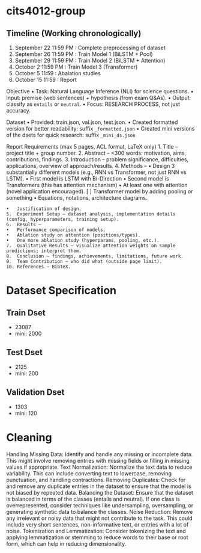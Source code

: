 # cits4012-group

## Timeline (Working chronologically)
1. September 22 11:59 PM : Complete preprocessing of dataset
2. September 26 11:59 PM : Train Model 1 (BiLSTM + Pool)
3. September 29 11:59 PM : Train Model 2 (BiLSTM + Attention)
4. October 2 11:59 PM : Train Model 3 (Transformer)
5. October 5 11:59 : Abalation studies
6. October 15 11:59 : Report


Objective
	•	Task: Natural Language Inference (NLI) for science questions.
	•	Input: premise (web sentences) + hypothesis (from exam Q&As).
	•	Output: classify as `entails` or `neutral`.
	•	Focus: RESEARCH PROCESS, not just accuracy.

Dataset
	•	Provided: train.json, val.json, test.json.
	•	Created formatted version for better readability: suffix `_formatted.json`
	•	Created mini versions of the dsets for quick research: suffix `_mini_ds.json`
	
Report Requirements (max 5 pages, ACL format, LaTeX only)
	1.	Title – project title + group number.
	2.	Abstract – <300 words: motivation, aims, contributions, findings.
	3.	Introduction – problem significance, difficulties, applications, overview of approach/results.
	4.	Methods –
	•	Design 3 substantially different models (e.g., RNN vs Transformer, not just RNN vs LSTM).
		•	First model is LSTM with Bi-Direction
		•	Second model is Transformers (this has attention mechanism)
	•	At least one with attention (novel application encouraged). 
		[ ] Transformer model by adding pooling or something 
	•	Equations, notations, architecture diagrams.

	•	Justification of design.
	5.	Experiment Setup – dataset analysis, implementation details (config, hyperparameters, training setup).
	6.	Results –
	•	Performance comparison of models.
	•	Ablation study on attention (positions/types).
	•	One more ablation study (hyperparams, pooling, etc.).
	7.	Qualitative Results – visualize attention weights on sample predictions; interpret them.
	8.	Conclusion – findings, achievements, limitations, future work.
	9.	Team Contribution – who did what (outside page limit).
	10.	References – BibTeX.

# Dataset Specification
## Train Dset
 - 23087
 - mini: 2000 
## Test Dset
 - 2125
 - mini: 200
## Validation Dset
 - 1303
 - mini: 120



# Cleaning
Handling Missing Data: Identify and handle any missing or incomplete data. This might involve removing entries with missing fields or filling in missing values if appropriate.
Text Normalization: Normalize the text data to reduce variability. This can include converting text to lowercase, removing punctuation, and handling contractions.
Removing Duplicates: Check for and remove any duplicate entries in the dataset to ensure that the model is not biased by repeated data.
Balancing the Dataset: Ensure that the dataset is balanced in terms of the classes (entails and neutral). If one class is overrepresented, consider techniques like undersampling, oversampling, or generating synthetic data to balance the classes.
Noise Reduction: Remove any irrelevant or noisy data that might not contribute to the task. This could include very short sentences, non-informative text, or entries with a lot of noise.
Tokenization and Lemmatization: Consider tokenizing the text and applying lemmatization or stemming to reduce words to their base or root form, which can help in reducing dimensionality.
